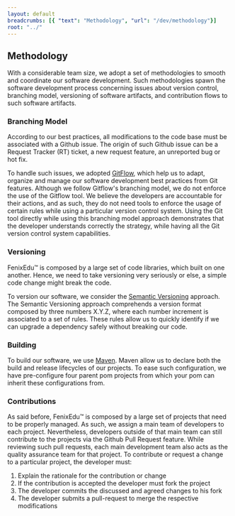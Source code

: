 ```yaml
---
layout: default
breadcrumbs: [{ "text": "Methodology", "url": "/dev/methodology"}]
root: "../"
---
```


## Methodology

With a considerable team size, we adopt a set of methodologies to smooth and coordinate our software development.
Such methodologies spawn the software development process concerning issues about version control, branching model,
versioning of software artifacts, and contribution flows to such software artifacts.

### Branching Model

According to our best practices, all modifications to the code base must be associated with a Github issue. The origin of such Github
issue can be a Request Tracker (RT) ticket, a new request feature, an unreported bug or hot fix.

To handle such issues, we adopted [GitFlow][GitFlow], which help us to adapt, organize and manage our software development 
best practices from Git features. Although we follow Gitflow's branching model, we do not enforce the use of the Gitflow tool. We believe the
developers are accountable for their actions, and as such, they do not need tools to enforce the usage of certain
rules while using a particular version control system. Using the Git tool directly while using this branching model
approach demonstrates that the developer understands correctly the strategy, while having all the Git version control
system capabilities.

### Versioning
FenixEdu™ is composed by a large set of code libraries, which built on one another. Hence, we need to take versioning very seriously
or else, a simple code change might break the code.

To version our software, we consider the [Semantic Versioning][Semantic Versioning] approach.
The Semantic Versioning approach comprehends a version format composed by three numbers X.Y.Z, where each number
increment is associated to a set of rules. These rules allow us to quickly identify if we can upgrade a dependency
safely without breaking our code.

### Building

To build our software, we use [Maven][Maven]. Maven allow us to declare both the build and release lifecycles of our projects. To ease such configuration, we have pre-configure four parent pom projects from which your pom can inherit these configurations from.



### Contributions

As said before, FenixEdu™ is composed by a large set of projects that need to be properly managed.
As such, we assign a main team of developers to each project. Nevertheless, developers outside of
that main team can still contribute to the projects via the Github Pull Request feature.
While reviewing such pull requests, each main development team also acts as the quality assurance team for that
project. To contribute or request a change to a particular project, the developer must:

1. Explain the rationale for the contribution or change
2. If the contribution is accepted the developer must fork the project
3. The developer commits the discussed and agreed changes to his fork
4. The developer submits a pull-request to merge the respective modifications

[GitFlow]: http://nvie.com/posts/a-successful-git-branching-model/
[Maven]: http://maven.apache.org/
[Semantic Versioning]: http://semver.org/
